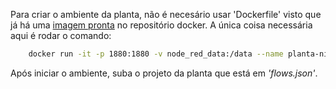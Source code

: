 Para criar o ambiente da planta, não é necesário usar 'Dockerfile' visto que já há uma [imagem pronta](https://nodered.org/docs/getting-started/docker) no repositório docker. A única coisa necessária aqui é rodar o comando:

```bash
    docker run -it -p 1880:1880 -v node_red_data:/data --name planta-nível nodered/node-red
```

Após iniciar o ambiente, suba o projeto da planta que está em *'flows.json'*.